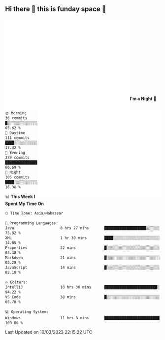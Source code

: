 ## Hi there 👋 this is funday space 🚀

<img align="left" width="405" alt="🌞" src="https://raw.githubusercontent.com/fhasnur/fhasnur/master/general.svg?token=ATQS65TR7ETTG5RLJUDIDBLBN34HE">
<img align="right" width="400" alt="🌞" src="https://raw.githubusercontent.com/fhasnur/fhasnur/master/statistics.svg?token=ATQS65TR7ETTG5RLJUDIDBLBN34HE">

<br><br><br><br><br><br><br><br><br><br><br><br><br><br>

<!--START_SECTION:waka-->
**I'm a Night 🦉** 

```text
🌞 Morning                36 commits          █░░░░░░░░░░░░░░░░░░░░░░░░   05.62 % 
🌆 Daytime                111 commits         ████░░░░░░░░░░░░░░░░░░░░░   17.32 % 
🌃 Evening                389 commits         ███████████████░░░░░░░░░░   60.69 % 
🌙 Night                  105 commits         ████░░░░░░░░░░░░░░░░░░░░░   16.38 % 
```


📊 **This Week I Spent My Time On** 

```text
🕑︎ Time Zone: Asia/Makassar

💬 Programming Languages: 
Java                     8 hrs 27 mins       ███████████████████░░░░░░   75.82 % 
XML                      1 hr 39 mins        ████░░░░░░░░░░░░░░░░░░░░░   14.85 % 
Properties               22 mins             █░░░░░░░░░░░░░░░░░░░░░░░░   03.38 % 
Markdown                 21 mins             █░░░░░░░░░░░░░░░░░░░░░░░░   03.28 % 
JavaScript               14 mins             █░░░░░░░░░░░░░░░░░░░░░░░░   02.18 % 

🔥 Editors: 
IntelliJ                 10 hrs 30 mins      ████████████████████████░   94.22 % 
VS Code                  38 mins             █░░░░░░░░░░░░░░░░░░░░░░░░   05.78 % 

💻 Operating System: 
Windows                  11 hrs 8 mins       █████████████████████████   100.00 % 
```


 Last Updated on 10/03/2023 22:15:22 UTC
<!--END_SECTION:waka-->
